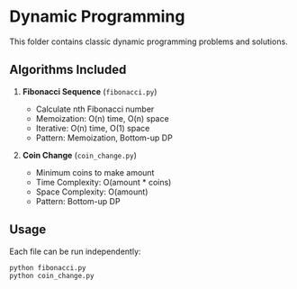 # Dynamic Programming

This folder contains classic dynamic programming problems and solutions.

## Algorithms Included

1. **Fibonacci Sequence** (`fibonacci.py`)
   - Calculate nth Fibonacci number
   - Memoization: O(n) time, O(n) space
   - Iterative: O(n) time, O(1) space
   - Pattern: Memoization, Bottom-up DP

2. **Coin Change** (`coin_change.py`)
   - Minimum coins to make amount
   - Time Complexity: O(amount * coins)
   - Space Complexity: O(amount)
   - Pattern: Bottom-up DP

## Usage

Each file can be run independently:
```bash
python fibonacci.py
python coin_change.py
```
